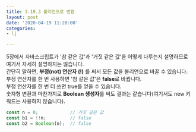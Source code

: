 ```yaml
---
title: 3.19.3 불리언으로 변환
layout: post
date: '2020-04-19 11:20:00'
categories:
- lj

---
```


5장에서 자바스크립트가 '참 같은 값'과 '거짓 같은 값'을 어떻게 다루는지 설명하므로 여기서 자세히 설명하지는 않습니다.  
간단히 말하면, **부정(not) 연산자 (!)** 를 써서 모든 값을 불리언으로 바꿀 수 있습니다.  
부정 연산자를 한 번 사용하면 '참 같은 값'은 **false**로 바뀝니다.  
부정 연산자를 한 번 더 쓰면 true를 얻을 수 있습니다.  
숫자형 변환과 마찬가지로 **Boolean 생성자**를 써도 결과는 같습니다(여기서도 new 키워드는 사용하지 않습니다).

```javascript
const n = 0;            // 거짓 같은 값
const b1 = !!n;         // false
const b2 = Boolean(n);  // false
```